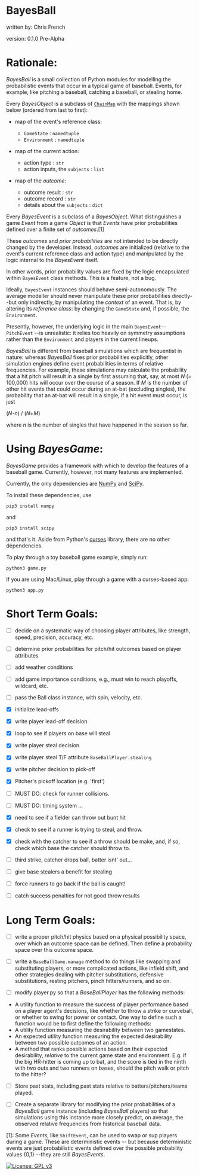 # BayesBall

written by: Chris French

version: 0.1.0 Pre-Alpha

Rationale:
=========

*BayesBall* is a small collection of Python modules for modelling the probabilistic events that occur in a typical game of baseball. Events, for example, like pitching a baseball, catching a baseball, or stealing home.

Every *BayesObject* is a subclass of [`ChainMap`](https://docs.python.org/3/library/collections.html#collections.ChainMap) with the mappings shown below (ordered from last to first):

- map of the event's reference class:
    - `GameState` : `namedtuple`
    - `Environment` : `namedtuple`

- map of the current action:
    - action type : `str` 
    - action inputs, the `subjects` : `list`
  
- map of the *outcome*:
    - outcome result : `str`
    - outcome record : `str`
    - details about the `subjects` : `dict`

Every *BayesEvent* is a subclass of a *BayesObject*. What distinguishes a game *Event* from a game *Object* is that *Events* have prior probabilities defined over a finite set of *outcomes*.[1] 

These *outcomes* and *prior probabilities* are not intended to be directly changed by the developer. Instead, *outcomes* are initialized (relative to the event's current reference class and action type) and manipulated by the logic internal to the *BayesEvent* itself. 

In other words, prior probability values are fixed by the logic encapsulated within `BayesEvent` class methods. This is a feature, not a bug. 

Ideally, `BayesEvent` instances should behave semi-autonomously. The average modeller should never manipulate these prior probabilities directly--but only indirectly, by manipulating the *context* of an event. That is, by altering its *reference class*: by changing the `GameState` and, if possible, the `Environment`.

Presently, however, the underlying logic in the main `BayesEvent`-- `PitchEvent` --is unrealistic: it relies too heavily on symmetry assumptions rather than the `Environment` and players in the current lineups.

*BayesBall* is different from baseball simulations which are frequentist in nature: whereas *BayesBall* fixes prior probabilities explicitly, other simulation engines define event probabilities in terms of relative frequencies.  For example, these simulations may calculate the probability that a hit pitch will result in a single by first assuming that, say, at most *N* (= 100,000) hits will occur over the course of a season. If *M* is the number of other hit events that could occur during an at-bat (excluding singles), the probability that an at-bat will result in a single, if a hit event must occur, is just 

(*N*-*n*) / (*N*+*M*)

where *n* is the number of singles that have happened in the season so far.

Using *BayesGame*:
=================

*BayesGame* provides a framework with which to develop the features of a baseball game. Currently, however, not many features are implemented.

Currently, the only dependencies are [NumPy](http://www.numpy.org/) and [SciPy](https://www.scipy.org/scipylib/index.html). 

To install these dependencies, use

`pip3 install numpy`

and

`pip3 install scipy`

and that's it. Aside from Python's [curses](https://docs.python.org/3/library/curses.html#module-curses) library, there are no other dependencies.

To play through a toy baseball game example, simply run:

`python3 game.py`

If you are using Mac/Linux, play through a game with a curses-based app:

`python3 app.py`


Short Term Goals:
================

- [ ] decide on a systematic way of choosing player attributes, like strength, speed, precision, accuracy, etc.

- [ ] determine prior probabilities for pitch/hit outcomes based on player attributes

- [ ] add weather conditions

- [ ] add game importance conditions, e.g., must win to reach playoffs, wildcard, etc.

- [ ] pass the Ball class instance, with spin, velocity, etc.

- [x] initialize lead-offs

- [x] write player lead-off decision

- [x] loop to see if players on base will steal

- [x] write player steal decision

- [x] write player steal T/F attribute `BaseBallPlayer.stealing`

- [x] write pitcher decision to pick-off

- [x] Pitcher's pickoff location (e.g. 'first')

- [ ] MUST DO: check for runner collisions.

- [ ] MUST DO: timing system ...

- [x] need to see if a fielder can throw out bunt hit

- [x] check to see if a runner is
        trying to steal, and throw.
		
- [x] check with the catcher to see
        if a throw should be make, and,
        if so, check which base the
        catcher should throw to.
		
- [ ] third strike, catcher drops ball, batter isnt' out...

- [ ] give base stealers a benefit for stealing

- [ ] force runners to go back if the ball is caught!

- [ ] catch success penalties for not good throw results


Long Term Goals:
===============

- [ ] write a proper pitch/hit physics based on a physical possibility space, over which an outcome space can be defined. Then define a probability space over this outcome space. 

- [ ] write a `BaseBallGame.manage` method to do things like swapping and substituting players, or more complicated actions, like infield shift, and other strategies dealing with pitcher substitutions, defensive substitutions, resting pitchers, pinch hitters/runners, and so on.

- [ ] modify player.py so that a *BaseBallPlayer* has the following methods:
    
- A utility function to measure the success of player performance based on a player agent's decisions, like whether to throw a strike or curveball, or whether to swing for power or contact. One way to define such a function would be to first define the following methods:
- A utility function measuring the desirability between two gamestates. 
- An expected utility function measuring the expected desirability between two possible outcomes of an action.
- A method that ranks possible actions based on their expected desirability, *relative* to the current game state and environment. E.g. if the big HR-hitter is coming up to bat, and the score is tied in the ninth with two outs and two runners on bases, should the pitch walk or pitch to the hitter?

- [ ] Store past stats, including past stats relative to batters/pitchers/teams played.

- [ ] Create a separate library for modifying the prior probabilities of a  *BayesBall* game instance (including *BayesBall* players) so that simulations using this instance more closely predict, on average, the observed relative frequencies from historical baseball data. 

[1]:  Some *Events*, like `ShiftEvent`, can be used to swap or sup players during a game. These are deterministic events -- but because deterministic events are just probabilistic events defined over the possible probability values \{0,1\} --they are still *BayesEvents*.

[![License: GPL v3](https://img.shields.io/badge/License-GPL%20v3-blue.svg)](https://www.gnu.org/licenses/gpl-3.0)
